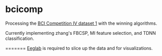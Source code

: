 bcicomp
=======
Processing the <a href='http://www.bbci.de/competition/iv/desc_1.html'> BCI Competition IV dataset 1</a> with the winning algorithms.

Currently implementing zhang's FBCSP, MI feature selection, and TDNN classification.

=======
<a href='http://sccn.ucsd.edu/eeglab/'>Eeglab</a> is required to slice up the data and for visualizations.

